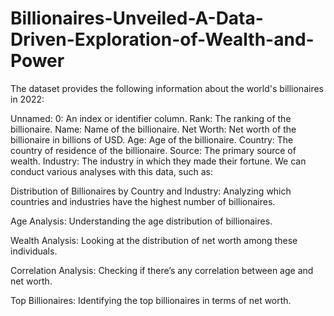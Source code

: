 # Billionaires-Unveiled-A-Data-Driven-Exploration-of-Wealth-and-Power

The dataset provides the following information about the world's billionaires in 2022:

Unnamed: 0: An index or identifier column.
Rank: The ranking of the billionaire.
Name: Name of the billionaire.
Net Worth: Net worth of the billionaire in billions of USD.
Age: Age of the billionaire.
Country: The country of residence of the billionaire.
Source: The primary source of wealth.
Industry: The industry in which they made their fortune.
We can conduct various analyses with this data, such as:

Distribution of Billionaires by Country and Industry: Analyzing which countries and industries have the highest number of billionaires.

Age Analysis: Understanding the age distribution of billionaires.

Wealth Analysis: Looking at the distribution of net worth among these individuals.

Correlation Analysis: Checking if there’s any correlation between age and net worth.

Top Billionaires: Identifying the top billionaires in terms of net worth.
